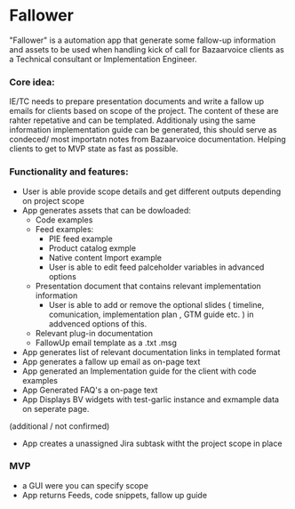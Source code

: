 # Fallower

"Fallower" is a automation app that generate some fallow-up information and assets to be used when handling kick of call for Bazaarvoice clients as a Technical consultant or Implementation Engineer. 

### Core idea: 

IE/TC needs to prepare presentation documents and write a fallow up emails for clients based on scope of the project. The content of these are rahter repetative and can be templated. Additionaly using the same information implementation guide can be generated, this should serve as condeced/ most importatn notes from Bazaarvoice documentation. Helping clients to get to MVP state as fast as possible. 

### Functionality and features: 

- User is able provide scope details and get different outputs depending on project scope
- App generates assets that can be dowloaded:
    - Code examples
    - Feed examples: 
        - PIE feed example
        - Product catalog exmple
        - Native content Import example
        - User is able to edit feed palceholder variables in advanced options
    - Presentation document that contains relevant implementation information
        - User is able to add or remove the optional slides ( timeline, comunication, implementation plan , GTM guide etc. ) in addvenced options of this.
    - Relevant plug-in documentation 
    - FallowUp email template as a .txt .msg
- App generates list of relevant documentation links in templated format
- App generates a fallow up email as on-page text
- App generated an Implementation guide for the client with code examples
- App Generated FAQ's a on-page text
- App Displays BV widgets with test-garlic instance and exmample data on seperate page.

(additional / not confirmed)
- App creates a unassigned Jira subtask witht the project scope in place


### MVP

- a GUI were you can specify scope
- App returns Feeds, code snippets, fallow up guide




